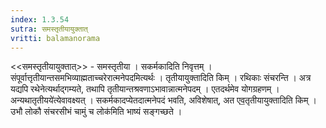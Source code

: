 ```yaml
---
index: 1.3.54
sutra: समस्तृतीयायुक्तात्
vritti: balamanorama
---
```


<<समस्तृतीयायुक्तात्>> - समस्तृतीया । सकर्मकादिति निवृत्तम् । संपूर्वात्तृतीयान्तसमभिव्याह्मताच्चरेरात्मनेपदमित्यर्थः । तृतीयायुक्तादिति किम्  । रथिकाः संचरन्ति । अत्र यद्यपि रथेनेत्यर्थाद्गम्यते, तथापि तृतीयान्तश्रवणाऽभावान्नात्मनेपदम् । एतदर्थमेव योगग्रहणम् । अन्यथातृतीयये॑त्येवावक्ष्यत् । सकर्मकादप्येतदात्मनेपदं भवति, अविशेषात्, अत एव॒तृतीयायुक्तादिति किम्  । उभौ लोकौ संचरसीभं चामुं च लोक॑मिति भाष्यं सङ्गच्छते । 